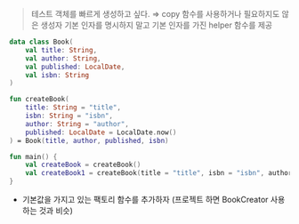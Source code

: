 > 테스트 객체를 빠르게 생성하고 싶다.
⇒ copy 함수를 사용하거나 필요하지도 않은 생성자 기본 인자를 명시하지 말고 기본 인자를 가진 helper 함수를 제공
>

```kotlin
data class Book(
    val title: String,
    val author: String,
    val published: LocalDate,
    val isbn: String
)

fun createBook(
    title: String = "title",
    isbn: String = "isbn",
    author: String = "author",
    published: LocalDate = LocalDate.now()
) = Book(title, author, published, isbn)

fun main() {
    val createBook = createBook()
    val createBook1 = createBook(title = "title", isbn = "isbn", author = "author", published = LocalDate.now())
}
```

- 기본값을 가지고 있는 팩토리 함수를 추가하자 (프로젝트 하면 BookCreator 사용하는 것과 비슷)